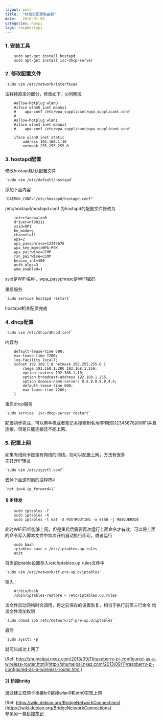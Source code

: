 ```yaml
---
layout: post
title:  "树莓派配置路由器"
date:   2018-01-06
categories: Raspi
tags: raspberrypi
---
```


### 1. 安装工具  
```
    sudo apt-get install hostapd
    sudo apt-get install isc-dhcp-server
```
### 2. 修改配置文件
    `sudo vim /etc/network/interfaces`

注释掉原来的部分，修改如下，ip同网段

```
    #allow-hotplug wlan0
    #iface wlan0 inet manual
    #    wpa-conf /etc/wpa_supplicant/wpa_supplicant.conf
    #
    #allow-hotplug wlan1
    #iface wlan1 inet manual
    #    wpa-conf /etc/wpa_supplicant/wpa_supplicant.conf
     
    iface wlan0 inet static
        address 192.168.1.10 
        netmask 255.255.255.0
```   

### 3. hostapd配置
修改hostapd默认配置文件  

    `sudo vim /etc/default/hostapd`

添加下面内容

    `DAEMON_CONF="/etc/hostapd/hostapd.conf"`  
    
/etc/hostapd/hostapd.conf 为hostapd的配置文件修改为
```
    interface=wlan0
    driver=nl80211
    ssid=RPI
    hw_mode=g
    channel=11
    wpa=2
    wpa_passphrase=12345678
    wpa_key_mgmt=WPA-PSK
    wpa_pairwise=CCMP
    rsn_pairwise=CCMP
    beacon_int=100
    auth_algs=3
    wmm_enabled=1
```

ssid是WIFI名称，wpa_passphrase是WIFI密码

重启服务

    `sudo service hostapd restart`

hostapd相关配置完成
### 4. dhcp配置

    `sudo vim /etc/dhcp/dhcpd.conf`

内容为
```
    default-lease-time 600;
    max-lease-time 7200;
    log-facility local7;
    subnet 192.168.1.0 netmask 255.255.255.0 {
    	range 192.168.1.200 192.168.1.250;
    	option routers 192.168.1.10;
    	option broadcast-address 192.168.1.255;
    	option domain-name-servers 8.8.8.8,8.8.4.4;
    	default-lease-time 600;
    	max-lease-time 7200;
    }
```

重启dhcp服务

    `sudo service  isc-dhcp-server restart`

配置初步完成，可以用手机或者笔记本搜索到名为RPI密码12345678的WIFI并且连接，但是只能连接还不能上网。

### 5. 配置上网

如果有线网卡链接有网络的网线，则可以配置上网，方法有很多  
先打开IP转发  

    `sudo vim /etc/sysctl.conf`  

去掉下面这句前的注释符#  

    `net.ipv4.ip_forward=1`

#### 1) IP转发
```
    sudo iptables -F
    sudo iptables -X
    sudo iptables -t nat -A POSTROUTING -o eth0 -j MASQUERADE
```  

此时WIFI已经能够上网，但是重启后需要再次运行上面命令才有效，可以将上面的命令写入脚本文件中每次开机自动执行即可。或者运行

```
    sudo bash
    iptables-save > /etc/iptables.up.rules
    exit
```

将当前iptable设置存入/etc/iptables.up.rules文件中

    `sudo vim /etc/network/if-pre-up.d/iptables`

输入：

```
    #!/bin/bash
    /sbin/iptables-restore < /etc/iptables.up.rules

```

该文件启动网络时会调用，将之前保存的设置恢复，相当于执行前面三行命令
给该文件添加权限

    `sudo chmod 755 /etc/network/if-pre-up.d/iptables`

最后

    `sudo sysctl -p`

就可以成功上网了
    
[Ref: http://shumeipai.nxez.com/2013/09/11/raspberry-pi-configured-as-a-wireless-router.html](http://shumeipai.nxez.com/2013/09/11/raspberry-pi-configured-as-a-wireless-router.html)
    
#### 2) 桥接bridg

通过建立双网卡桥接br0链接wlan0和eth0实现上网
    
[Ref: https://wiki.debian.org/BridgeNetworkConnections](https://wiki.debian.org/BridgeNetworkConnections)  
参见另一篇[桥接笔记]({{site.url}}/2018/01/linux-dual-network-card)